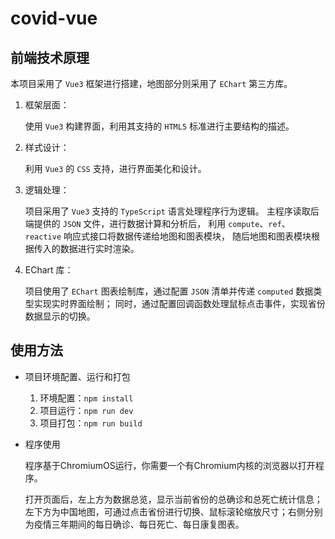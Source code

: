 # covid-vue
## 前端技术原理

本项目采用了 `Vue3` 框架进行搭建，地图部分则采用了 `EChart` 第三方库。

1. 框架层面：

    使用 `Vue3` 构建界面，利用其支持的 `HTML5` 标准进行主要结构的描述。

2. 样式设计：

    利用 `Vue3` 的 `CSS` 支持，进行界面美化和设计。

3. 逻辑处理：

    项目采用了 `Vue3` 支持的 `TypeScript` 语言处理程序行为逻辑。
    主程序读取后端提供的 `JSON` 文件，进行数据计算和分析后，
    利用 `compute`、`ref`、`reactive` 响应式接口将数据传递给地图和图表模块，
    随后地图和图表模块根据传入的数据进行实时渲染。

4. EChart 库：

    项目使用了 `EChart` 图表绘制库，通过配置 `JSON` 清单并传递 `computed` 数据类型实现实时界面绘制；
    同时，通过配置回调函数处理鼠标点击事件，实现省份数据显示的切换。

## 使用方法

+ 项目环境配置、运行和打包

    1. 环境配置：`npm install`
    2. 项目运行：`npm run dev`
    3. 项目打包：`npm run build`

+ 程序使用

    程序基于ChromiumOS运行，你需要一个有Chromium内核的浏览器以打开程序。

    打开页面后，左上方为数据总览，显示当前省份的总确诊和总死亡统计信息；左下方为中国地图，可通过点击省份进行切换、鼠标滚轮缩放尺寸；右侧分别为疫情三年期间的每日确诊、每日死亡、每日康复图表。
